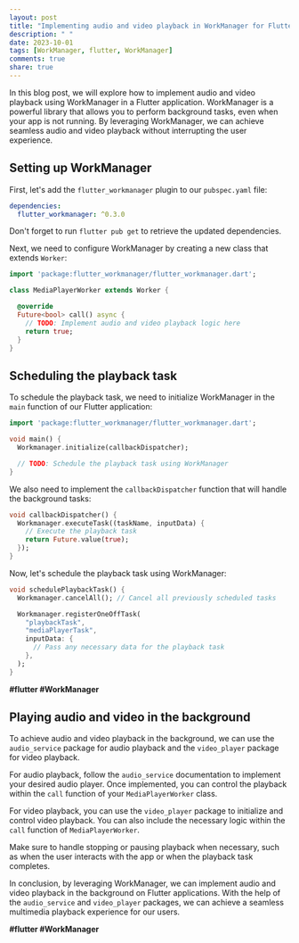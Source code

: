 ```yaml
---
layout: post
title: "Implementing audio and video playback in WorkManager for Flutter"
description: " "
date: 2023-10-01
tags: [WorkManager, flutter, WorkManager]
comments: true
share: true
---
```


In this blog post, we will explore how to implement audio and video playback using WorkManager in a Flutter application. WorkManager is a powerful library that allows you to perform background tasks, even when your app is not running. By leveraging WorkManager, we can achieve seamless audio and video playback without interrupting the user experience.

## Setting up WorkManager

First, let's add the `flutter_workmanager` plugin to our `pubspec.yaml` file:

```yaml
dependencies:
  flutter_workmanager: ^0.3.0
```

Don't forget to run `flutter pub get` to retrieve the updated dependencies.

Next, we need to configure WorkManager by creating a new class that extends `Worker`:

```dart
import 'package:flutter_workmanager/flutter_workmanager.dart';

class MediaPlayerWorker extends Worker {

  @override
  Future<bool> call() async {
    // TODO: Implement audio and video playback logic here
    return true;
  }
}
```

## Scheduling the playback task

To schedule the playback task, we need to initialize WorkManager in the `main` function of our Flutter application:

```dart
import 'package:flutter_workmanager/flutter_workmanager.dart';

void main() {
  Workmanager.initialize(callbackDispatcher);

  // TODO: Schedule the playback task using WorkManager
}
```

We also need to implement the `callbackDispatcher` function that will handle the background tasks:

```dart
void callbackDispatcher() {
  Workmanager.executeTask((taskName, inputData) {
    // Execute the playback task
    return Future.value(true);
  });
}
```

Now, let's schedule the playback task using WorkManager:

```dart
void schedulePlaybackTask() {
  Workmanager.cancelAll(); // Cancel all previously scheduled tasks

  Workmanager.registerOneOffTask(
    "playbackTask",
    "mediaPlayerTask",
    inputData: {
      // Pass any necessary data for the playback task
    },
  );
}
```
**#flutter #WorkManager**

## Playing audio and video in the background

To achieve audio and video playback in the background, we can use the `audio_service` package for audio playback and the `video_player` package for video playback.

For audio playback, follow the `audio_service` documentation to implement your desired audio player. Once implemented, you can control the playback within the `call` function of your `MediaPlayerWorker` class.

For video playback, you can use the `video_player` package to initialize and control video playback. You can also include the necessary logic within the `call` function of `MediaPlayerWorker`.

Make sure to handle stopping or pausing playback when necessary, such as when the user interacts with the app or when the playback task completes.

In conclusion, by leveraging WorkManager, we can implement audio and video playback in the background on Flutter applications. With the help of the `audio_service` and `video_player` packages, we can achieve a seamless multimedia playback experience for our users.

**#flutter #WorkManager**